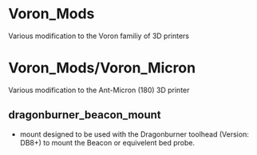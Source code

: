 # Voron_Mods
 Various modification to the Voron familiy of 3D printers
 
# Voron_Mods/Voron_Micron
 Various modification to the Ant-Micron (180) 3D printer
 
## dragonburner_beacon_mount
 - mount designed to be used with the Dragonburner toolhead (Version: DB8+) to mount the Beacon or equivelent bed probe. 
